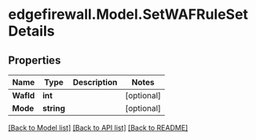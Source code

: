 # edgefirewall.Model.SetWAFRuleSetDetails

## Properties

Name | Type | Description | Notes
------------ | ------------- | ------------- | -------------
**WafId** | **int** |  | [optional] 
**Mode** | **string** |  | [optional] 

[[Back to Model list]](../README.md#documentation-for-models) [[Back to API list]](../README.md#documentation-for-api-endpoints) [[Back to README]](../README.md)

